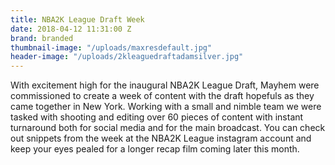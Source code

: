 ```yaml
---
title: NBA2K League Draft Week
date: 2018-04-12 11:31:00 Z
brand: branded
thumbnail-image: "/uploads/maxresdefault.jpg"
header-image: "/uploads/2kleaguedraftadamsilver.jpg"
---
```


With excitement high for the inaugural NBA2K League Draft, Mayhem were commissioned to create a week of content with the draft hopefuls as they came together in New York. Working with a small and nimble team we were tasked with shooting and editing over 60 pieces of content with instant turnaround both for social media and for the main broadcast. You can check out snippets from the week at the NBA2K League instagram account and keep your eyes pealed for a longer recap film coming later this month.